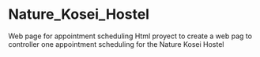 # Nature_Kosei_Hostel
Web page for appointment scheduling
Html proyect to create a web pag to controller one appointment scheduling for the Nature Kosei Hostel
